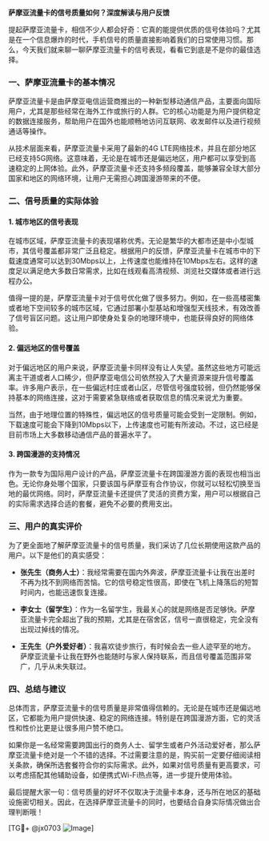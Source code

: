 **萨摩亚流量卡的信号质量如何？深度解读与用户反馈**

提起萨摩亚流量卡，相信不少人都会好奇：它真的能提供优质的信号体验吗？尤其是在一个信息爆炸的时代，手机信号的质量直接影响着我们的日常使用习惯。那么，今天我们就来聊一聊萨摩亚流量卡的信号表现，看看它到底是不是你的最佳选择。

### 一、萨摩亚流量卡的基本情况

萨摩亚流量卡是由萨摩亚电信运营商推出的一种新型移动通信产品，主要面向国际用户，尤其是那些经常在海外工作或旅行的人群。它的核心功能是为用户提供稳定的数据连接服务，帮助用户在国外也能顺畅地访问互联网、收发邮件以及进行视频通话等操作。

从技术层面来看，萨摩亚流量卡采用了最新的4G LTE网络技术，并且在部分地区已经支持5G网络。这意味着，无论是在城市还是偏远地区，用户都可以享受到高速稳定的上网体验。此外，萨摩亚流量卡还支持多频段覆盖，能够兼容全球大部分国家和地区的网络环境，让用户无需担心跨国漫游带来的不便。

### 二、信号质量的实际体验

#### 1. **城市地区的信号表现**
在城市区域，萨摩亚流量卡的表现堪称优秀。无论是繁华的大都市还是中小型城市，其信号覆盖都非常广泛且稳定。根据用户的反馈，萨摩亚流量卡在城市中的下载速度通常可以达到30Mbps以上，上传速度也能维持在10Mbps左右。这样的速度足以满足绝大多数日常需求，比如在线观看高清视频、浏览社交媒体或者进行远程办公。

值得一提的是，萨摩亚流量卡对于信号优化做了很多努力。例如，在一些高楼密集或者地下空间较多的城市区域，它通过部署小型基站和增强型天线技术，有效改善了信号盲区问题。这让用户即使身处复杂的地理环境中，也能获得良好的网络体验。

#### 2. **偏远地区的信号覆盖**
对于偏远地区的用户来说，萨摩亚流量卡同样没有让人失望。虽然这些地方可能远离主干道或者人口稀少，但萨摩亚电信公司依然投入了大量资源来提升信号覆盖率。许多用户表示，在一些偏远村庄或者山区，尽管信号强度较弱，但仍然能够保持基本的网络连接，这对于需要紧急联络或者获取信息的情况来说尤为重要。

当然，由于地理位置的特殊性，偏远地区的信号质量可能会受到一定限制。例如，下载速度可能会下降到10Mbps以下，上传速度也可能有所波动。不过，这已经是目前市场上大多数移动通信产品的普遍水平了。

#### 3. **跨国漫游的支持情况**
作为一款专为国际用户设计的产品，萨摩亚流量卡在跨国漫游方面的表现也相当出色。无论你身处哪个国家，只要该国与萨摩亚有合作协议，你就可以轻松切换至当地的最优网络。同时，萨摩亚流量卡还提供了灵活的资费方案，用户可以根据自己的实际需求选择合适的套餐，避免不必要的费用支出。

### 三、用户的真实评价

为了更全面地了解萨摩亚流量卡的信号质量，我们采访了几位长期使用这款产品的用户。以下是他们的真实感受：

- **张先生（商务人士）**：我经常需要在国内外奔波，萨摩亚流量卡让我在出差时不再为找不到网络而苦恼。它的信号稳定性很高，即使在飞机上降落后的短暂时间内，也能迅速恢复连接。
  
- **李女士（留学生）**：作为一名留学生，我最关心的就是网络是否足够快。萨摩亚流量卡完全超出了我的预期，尤其是在宿舍区，信号一直很稳定，完全没有出现过掉线的情况。

- **王先生（户外爱好者）**：我喜欢徒步旅行，有时候会去一些人迹罕至的地方。萨摩亚流量卡让我在野外也能随时与家人保持联系，而且信号覆盖范围非常广，几乎从未失联过。

### 四、总结与建议

总体而言，萨摩亚流量卡的信号质量是非常值得信赖的。无论是在城市还是偏远地区，它都能为用户提供快速、稳定的网络连接。特别是在跨国漫游方面，它的灵活性和性价比更是让很多用户赞不绝口。

如果你是一名经常需要跨国出行的商务人士、留学生或者户外活动爱好者，那么萨摩亚流量卡绝对是一个不错的选择。不过需要注意的是，购买前一定要仔细阅读相关条款，确保所选套餐符合你的实际需求。此外，如果对信号质量有更高要求，可以考虑搭配其他辅助设备，如便携式Wi-Fi热点等，进一步提升使用体验。

最后提醒大家一句：信号质量的好坏不仅取决于流量卡本身，还与所在地区的基础设施密切相关。因此，在选择萨摩亚流量卡的同时，也要结合自身实际情况做出合理判断哦！

[TG💪+ @jx0703 ![Image](https://github.com/user-attachments/assets/dbca1d08-cadb-493c-b0ec-ad6f7a83f270)]
